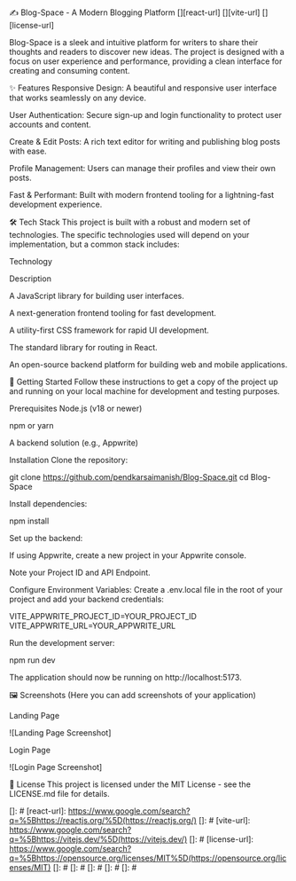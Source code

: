 ✍️ Blog-Space - A Modern Blogging Platform
[][react-url]
[][vite-url]
[][license-url]

Blog-Space is a sleek and intuitive platform for writers to share their thoughts and readers to discover new ideas. The project is designed with a focus on user experience and performance, providing a clean interface for creating and consuming content.

✨ Features
Responsive Design: A beautiful and responsive user interface that works seamlessly on any device.

User Authentication: Secure sign-up and login functionality to protect user accounts and content.

Create & Edit Posts: A rich text editor for writing and publishing blog posts with ease.

Profile Management: Users can manage their profiles and view their own posts.

Fast & Performant: Built with modern frontend tooling for a lightning-fast development experience.

🛠️ Tech Stack
This project is built with a robust and modern set of technologies. The specific technologies used will depend on your implementation, but a common stack includes:

Technology

Description



A JavaScript library for building user interfaces.



A next-generation frontend tooling for fast development.



A utility-first CSS framework for rapid UI development.



The standard library for routing in React.



An open-source backend platform for building web and mobile applications.

🚀 Getting Started
Follow these instructions to get a copy of the project up and running on your local machine for development and testing purposes.

Prerequisites
Node.js (v18 or newer)

npm or yarn

A backend solution (e.g., Appwrite)

Installation
Clone the repository:

git clone https://github.com/pendkarsaimanish/Blog-Space.git
cd Blog-Space

Install dependencies:

npm install

Set up the backend:

If using Appwrite, create a new project in your Appwrite console.

Note your Project ID and API Endpoint.

Configure Environment Variables:
Create a .env.local file in the root of your project and add your backend credentials:

VITE_APPWRITE_PROJECT_ID=YOUR_PROJECT_ID
VITE_APPWRITE_URL=YOUR_APPWRITE_URL

Run the development server:

npm run dev

The application should now be running on http://localhost:5173.

🖼️ Screenshots
(Here you can add screenshots of your application)

Landing Page

![Landing Page Screenshot]

Login Page

![Login Page Screenshot]

📄 License
This project is licensed under the MIT License - see the LICENSE.md file for details.

<!-- MARKDOWN BADGES & LINKS -->

[]: #
[react-url]: https://www.google.com/search?q=%5Bhttps://reactjs.org/%5D(https://reactjs.org/)
[]: #
[vite-url]: https://www.google.com/search?q=%5Bhttps://vitejs.dev/%5D(https://vitejs.dev/)
[]: #
[license-url]: https://www.google.com/search?q=%5Bhttps://opensource.org/licenses/MIT%5D(https://opensource.org/licenses/MIT)
[]: #
[]: #
[]: #
[]: #
[]: #